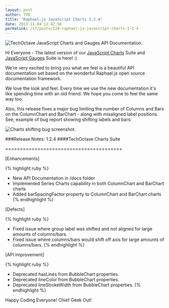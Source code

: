 ```yaml
---
layout: post
author: TVD
title: "Raphael.js JavaScript Charts 1.2.4"
date: 2013-11-04 12:42:56
permalink: /c7/posts/129-raphael-js-javascript-charts-1-2-4
---
```


<img src="https://techoctave.com/static/techoctave-charts-gauges-api-docs.png" alt="TechOctave JavaScript Charts and Gauges API Documentation."/>

Hi Everyone - The latest version of our [JavaScript Charts][1] Suite and [JavaScript Gauges][2] Suite is here! :) 

We're very excited to bring you what we feel is a beautiful API documentation set based on the wonderful Raphael.js open source documentation framework. 

We love the look and feel. Every time we use the new documentation it's like spending time with an old friend. We hope you come to feel the same way too.


Also, this release fixes a major bug limiting the number of Columns and Bars on the ColumnChart and BarChart - along with misaligned label positions. See, example of bug report showing shifting labels and bars:

<img src="https://techoctave.com/static/charts-shifting-bug-screenshot.png" alt="Charts shifting bug screenshot."/>

###Release Notes: 1.2.4
####TechOctave Charts Suite

========================================

[Enhancements]

{% highlight ruby %}
- New API Documentation in /docs folder
- Implemented Series Charts capability in both ColumnChart and BarChart charts
- Added barSpacingFactor property to ColumnChart and BarChart charts
{% endhighlight %}


[Defects]

{% highlight ruby %}
- Fixed issue where group label was shifted and not aligned for large amounts of columns/bars.
- Fixed issue where columns/bars would shift off axis for large amounts of columns/bars.
{% endhighlight %}


[API Improvement]

{% highlight ruby %}
- Deprecated hasLines from BubbleChart properties.
- Deprecated lineColor from BubbleChart properties.
- Deprecated lineStrokeWidth from BubbleChart properties.
{% endhighlight %}


Happy Coding Everyone! Chief Geek Out!

  [1]: http://techoctave.com/charts/
  [2]: http://techoctave.com/gauges/
